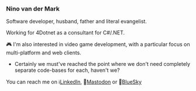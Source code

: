 ### Nino van der Mark
Software developer, husband, father and literal evangelist.

Working for 4Dotnet as a consultant for C#/.NET.

🎮 I'm also interested in video game development, with a particular focus on multi-platform and web clients.
- Certainly we must've reached the point where we don't need completely separate code-bases for each, haven't we?

You can reach me on ℹ[LinkedIn](https://www.linkedin.com/in/ninovdmark/), 🐘[Mastodon](https://fosstodon.org/@ninovandermark) or 🦋[BlueSky](https://bsky.app/profile/ninovandermark.bsky.social)
